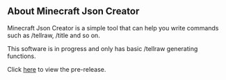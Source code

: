 ## About Minecraft Json Creator

Minecraft Json Creator is a simple tool that can help you write commands such as /tellraw, /title and so on.

This software is in progress and only has basic /tellraw generating functions.

Click [here](https://github.com/Phykro12/json-creator/releases) to view the pre-release.
